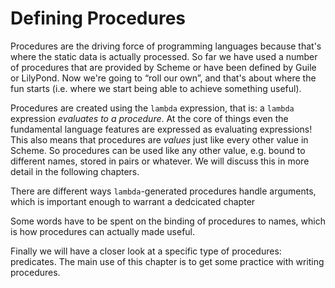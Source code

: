 # Defining Procedures

Procedures are the driving force of programming languages because that's where
the static data is actually processed.  So far we have used a number of
procedures that are provided by Scheme or have been defined by Guile or
LilyPond.  Now we're going to “roll our own”, and that's about where the fun
starts (i.e. where we start being able to achieve something useful).

Procedures are created using the `lambda` expression, that is: a `lambda`
expression *evaluates to a procedure*.  At the core of things even the
fundamental language features are expressed as evaluating expressions!  This
also means that procedures are *values* just like every other value in Scheme.
So procedures can be used like any other value, e.g. bound to different names,
stored in pairs or whatever.  We will discuss this in more detail in the
following chapters.

There are different ways `lambda`-generated procedures handle arguments, which
is important enough to warrant a dedcicated chapter

Some words have to be spent on the binding of procedures to names, which is how
procedures can actually made useful.

Finally we will have a closer look at a specific type of procedures: predicates.
The main use of this chapter is to get some practice with writing procedures.

